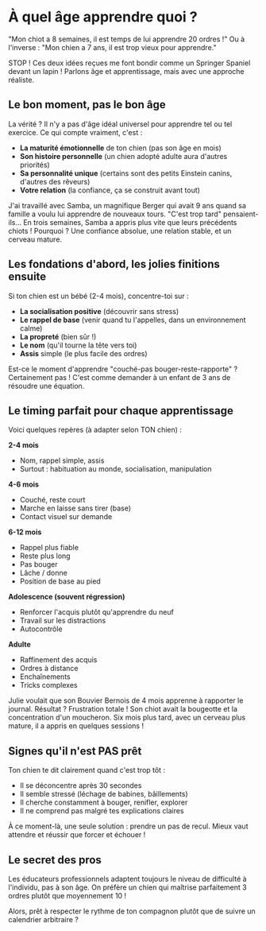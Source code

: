 # À quel âge apprendre quoi ?

"Mon chiot a 8 semaines, il est temps de lui apprendre 20 ordres !" Ou à l'inverse : "Mon chien a 7 ans, il est trop vieux pour apprendre."

STOP ! Ces deux idées reçues me font bondir comme un Springer Spaniel devant un lapin ! Parlons âge et apprentissage, mais avec une approche réaliste.

## Le bon moment, pas le bon âge

La vérité ? Il n'y a pas d'âge idéal universel pour apprendre tel ou tel exercice. Ce qui compte vraiment, c'est :

- **La maturité émotionnelle** de ton chien (pas son âge en mois)
- **Son histoire personnelle** (un chien adopté adulte aura d'autres priorités)
- **Sa personnalité unique** (certains sont des petits Einstein canins, d'autres des rêveurs)
- **Votre relation** (la confiance, ça se construit avant tout)

J'ai travaillé avec Samba, un magnifique Berger qui avait 9 ans quand sa famille a voulu lui apprendre de nouveaux tours. "C'est trop tard" pensaient-ils... En trois semaines, Samba a appris plus vite que leurs précédents chiots ! Pourquoi ? Une confiance absolue, une relation stable, et un cerveau mature.

## Les fondations d'abord, les jolies finitions ensuite

Si ton chien est un bébé (2-4 mois), concentre-toi sur :
- **La socialisation positive** (découvrir sans stress)
- **Le rappel de base** (venir quand tu l'appelles, dans un environnement calme)
- **La propreté** (bien sûr !)
- **Le nom** (qu'il tourne la tête vers toi)
- **Assis** simple (le plus facile des ordres)

Est-ce le moment d'apprendre "couché-pas bouger-reste-rapporte" ? Certainement pas ! C'est comme demander à un enfant de 3 ans de résoudre une équation.

## Le timing parfait pour chaque apprentissage

Voici quelques repères (à adapter selon TON chien) :

**2-4 mois**
- Nom, rappel simple, assis
- Surtout : habituation au monde, socialisation, manipulation

**4-6 mois**
- Couché, reste court
- Marche en laisse sans tirer (base)
- Contact visuel sur demande

**6-12 mois**
- Rappel plus fiable
- Reste plus long
- Pas bouger
- Lâche / donne
- Position de base au pied

**Adolescence (souvent régression)**
- Renforcer l'acquis plutôt qu'apprendre du neuf
- Travail sur les distractions
- Autocontrôle

**Adulte**
- Raffinement des acquis
- Ordres à distance
- Enchaînements
- Tricks complexes

Julie voulait que son Bouvier Bernois de 4 mois apprenne à rapporter le journal. Résultat ? Frustration totale ! Son chiot avait la bougeotte et la concentration d'un moucheron. Six mois plus tard, avec un cerveau plus mature, il a appris en quelques sessions !

## Signes qu'il n'est PAS prêt

Ton chien te dit clairement quand c'est trop tôt :
- Il se déconcentre après 30 secondes
- Il semble stressé (léchage de babines, bâillements)
- Il cherche constamment à bouger, renifler, explorer
- Il ne comprend pas malgré tes explications claires

À ce moment-là, une seule solution : prendre un pas de recul. Mieux vaut attendre et réussir que forcer et échouer !

## Le secret des pros

Les éducateurs professionnels adaptent toujours le niveau de difficulté à l'individu, pas à son âge. On préfère un chien qui maîtrise parfaitement 3 ordres plutôt que moyennement 10 !

Alors, prêt à respecter le rythme de ton compagnon plutôt que de suivre un calendrier arbitraire ? 
